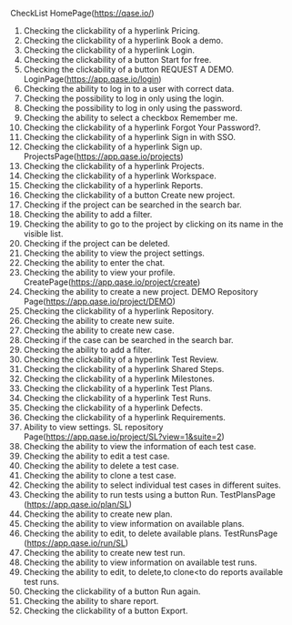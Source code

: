 CheckList
HomePage(https://qase.io/)
1. Checking the clickability of a hyperlink Pricing.
2. Checking the clickability of a hyperlink Book a demo.
3. Checking the clickability of a hyperlink Login.
4. Checking the clickability of a button Start for free.
5. Checking the clickability of a button REQUEST A DEMO.
LoginPage(https://app.qase.io/login)
6. Checking the ability to log in to a user with correct data.
7. Checking the possibility to log in only using the login.
8. Checking the possibility to log in only using the password.
9. Checking the ability to select a checkbox Remember me.
10. Checking the clickability of a hyperlink Forgot Your Password?.
11. Checking the clickability of a hyperlink Sign in with SSO.
12. Checking the clickability of a hyperlink Sign up.
ProjectsPage(https://app.qase.io/projects)
13. Checking the clickability of a hyperlink Projects.
14. Checking the clickability of a hyperlink Workspace.
15. Checking the clickability of a hyperlink Reports. 
16. Checking the clickability of a button Create new project.
17. Checking if the project can be searched in the search bar.
18. Checking the ability to add a filter.
19. Checking the ability to go to the project by clicking on its name in the visible list.
20. Checking if the project can be deleted.
21. Checking the ability to view the project settings.
22. Checking the ability to enter the chat.
23. Checking the ability to view your profile.
CreatePage(https://app.qase.io/project/create)
24. Checking the ability to create a new project.
DEMO Repository Page(https://app.qase.io/project/DEMO)
25. Checking the clickability of a hyperlink  Repository.
26. Checking the ability to create new suite.
27. Checking the ability to create new case.
28. Checking if the case can be searched in the search bar.
29. Checking the ability to add a filter.
30. Checking the clickability of a hyperlink Test Review.
31. Checking the clickability of a hyperlink Shared Steps.
32. Checking the clickability of a hyperlink Milestones.
33. Checking the clickability of a hyperlink Test Plans.
34. Checking the clickability of a hyperlink Test Runs.
35. Checking the clickability of a hyperlink  Defects.
36. Checking the clickability of a hyperlink  Requirements.
37. Ability to view settings.
SL repository Page(https://app.qase.io/project/SL?view=1&suite=2) 
38. Checking the ability to view the information of each test case.
39. Checking the ability to edit a test case.
40. Checking the ability to delete a test case.
41. Checking the ability to clone a test case.
42. Checking the ability to select individual test cases in different suites.
43. Checking the ability to run tests using a button Run.
TestPlansPage (https://app.qase.io/plan/SL)
44. Checking the ability to create new plan.
45. Checking the ability to view information on available plans.
46. Checking the ability to edit, to delete available plans.
TestRunsPage (https://app.qase.io/run/SL)
47. Checking the ability to create new test run.
48. Checking the ability to view information on available test runs.
49. Checking the ability to edit, to delete,to clone<to do reports available test runs.
50. Checking the clickability of a button Run again.
51. Checking the ability to share report.
52. Checking the clickability of a button Export.
